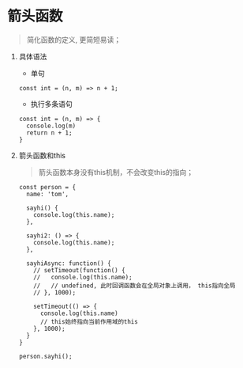 # 箭头函数
> 简化函数的定义, 更简短易读；

1. 具体语法

    * 单句

    ```
    const int = (n, m) => n + 1;
    ```

    * 执行多条语句

    ```
    const int = (n, m) => {
      console.log(m)
      return n + 1;
    }
    ```
2. 箭头函数和this

    > 箭头函数本身没有this机制，不会改变this的指向；

    ```
    const person = {
      name: 'tom',

      sayhi() {
        console.log(this.name);
      },

      sayhi2: () => {
        console.log(this.name);
      },

      sayhiAsync: function() {
        // setTimeout(function() {
        //   console.log(this.name);
        //   // undefined, 此时回调函数会在全局对象上调用， this指向全局
        // }, 1000);

        setTimeout(() => {
          console.log(this.name)
          // this始终指向当前作用域的this
        }, 1000);
      }
    }

    person.sayhi();

    ```





